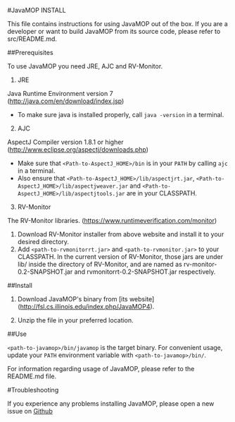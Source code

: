 #JavaMOP INSTALL

This file contains instructions for using JavaMOP out of the box.
If you are a developer or want to build JavaMOP from its source code, please refer to src/README.md.

##Prerequisites

To use JavaMOP you need JRE, AJC and RV-Monitor.

1. JRE

 Java Runtime Environment version 7 (http://java.com/en/download/index.jsp)
 * To make sure java is installed properly, call `java -version` in a terminal.

2. AJC

 AspectJ Compiler version 1.8.1 or higher (http://www.eclipse.org/aspectj/downloads.php)
 * Make sure that `<Path-to-AspectJ_HOME>/bin` is in your `PATH` by calling `ajc` in a terminal.
 * Also ensure that `<Path-to-AspectJ_HOME>/lib/aspectjrt.jar`, `<Path-to-AspectJ_HOME>/lib/aspectjweaver.jar` and `<Path-to-AspectJ_HOME>/lib/aspectjtools.jar` are in your CLASSPATH.

3. RV-Monitor

 The RV-Monitor libraries. (https://www.runtimeverification.com/monitor)
 1. Download RV-Monitor installer from above website and install it to your desired directory.
 2. Add `<path-to-rvmonitorrt.jar>` and `<path-to-rvmonitor.jar>` to your CLASSPATH. In the current version of RV-Monitor, those jars are under lib/ inside the directory of RV-Monitor, and are named as rv-monitor-0.2-SNAPSHOT.jar and rvmonitorrt-0.2-SNAPSHOT.jar respectively.

##Install

1. Download JavaMOP's binary from [its website] (http://fsl.cs.illinois.edu/index.php/JavaMOP4).

2. Unzip the file in your preferred location.

##Use

`<path-to-javamop>/bin/javamop` is the target binary. For convenient usage, update your `PATH` environment variable with `<path-to-javamop>/bin/`.

For information regarding usage of JavaMOP, please refer to the README.md file.

#Troubleshooting

If you experience any problems installing JavaMOP, please open a new
issue on [Github](https://github.com/runtimeverification/javamop/issues)
